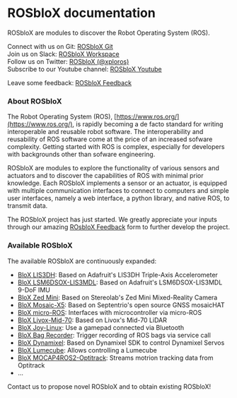 # ROSbloX documentation

ROSbloX are modules to discover the Robot Operating System (ROS).

Connect with us on Git: [ROSbloX Git](https://github.com/rosblox)  
Join us on Slack: [ROSbloX Workspace](https://join.slack.com/t/rosblox/shared_invite/zt-1c6ifc24n-OswQtNwORkq588QPNZ2KoA)  
Follow us on Twitter: [ROSbloX (@xploros)](https://twitter.com/xploros)  
Subscribe to our Youtube channel: [ROSbloX Youtube](https://www.youtube.com/channel/UC8t8kygP_QODOw7MCxGZJVg)  


Leave some feedback: [ROSbloX Feedback](https://github.com/orgs/rosblox/discussions/2)

### About ROSbloX

The Robot Operating System (ROS), [https://www.ros.org/](https://www.ros.org/), is rapidly becoming a de facto standard for writing interoperable and reusable robot software. The interoperability and reusability of ROS software come at the price of an increased sofware complexity. Getting started with ROS is complex, especially for developers with backgrounds other than sofware engineering.  

ROSbloX are modules to explore the functionality of various sensors and actuators and to discover the capabilities of ROS with minimal prior knowledge. Each ROSbloX implements a sensor or an actuator, is equipped with multiple communication interfaces to connect to computers and simple user interfaces, namely a web interface, a python library, and native ROS, to transmit data.  

The ROSbloX project has just started. We greatly appreciate your inputs through our amazing [ROsbloX Feedback](https://forms.gle/vUeeocDE7jSQKdCc7) form to further develop the project.  


### Available ROSbloX

The available ROSbloX are continuously expanded:

- [BloX LIS3DH](https://github.com/rosblox/blox-lis3dh): Based on Adafruit's LIS3DH Triple-Axis Accelerometer
- [BloX LSM6DSOX-LIS3MDL](https://github.com/rosblox/blox-lsm6dsox-lis3mdl): Based on Adafruit's LSM6DSOX-LIS3MDL 9-DoF IMU
- [BloX Zed Mini](https://github.com/rosblox/blox-zed-mini): Based on Stereolab's Zed Mini Mixed-Reality Camera
- [BloX Mosaic-X5](https://github.com/rosblox/blox-mosaic-x5): Based on Septentrio's open source GNSS mosaicHAT
- [BloX micro-ROS](https://github.com/rosblox/blox-micro-ros): Interfaces with microcontroller via micro-ROS
- [BloX Livox-Mid-70](https://github.com/rosblox/blox-livox-ros2-driver): Based on Livox's Mid-70 LiDAR
- [BloX Joy-Linux](https://github.com/rosblox/blox-joy-linux): Use a gamepad connected via Bluetooth
- [BloX Bag Recorder](https://github.com/rosblox/blox-bag-recorder): Trigger recording of ROS bags via service call
- [BloX Dynamixel](https://github.com/rosblox/blox-dynamixel): Based on Dynamixel SDK to control Dynamixel Servos
- [BloX Lumecube](https://github.com/rosblox/blox-lumecube): Allows controlling a Lumecube
- [BloX MOCAP4ROS2-Optitrack](https://github.com/rosblox/blox-mocap4ros2-optitrack): Streams motrion tracking data from Optitrack
- ...

Contact us to propose novel ROSbloX and to obtain existing ROSbloX! 
